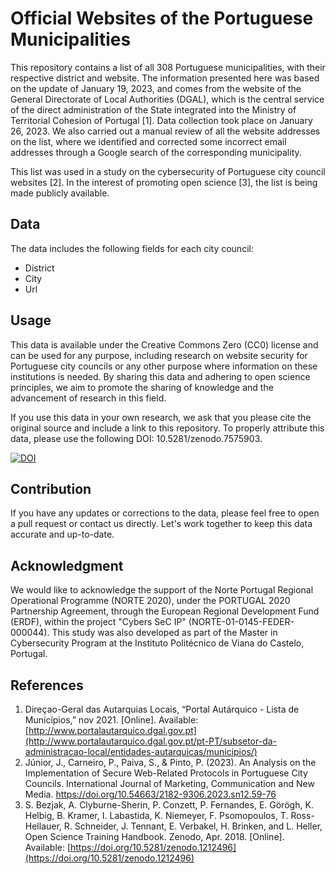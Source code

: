 # Official Websites of the Portuguese Municipalities

This repository contains a list of all 308 Portuguese municipalities, with their respective district and website. The information presented here was based on the update of January 19, 2023, and comes from the website of the General Directorate of Local Authorities (DGAL), which is the central service of the direct administration of the State integrated into the Ministry of Territorial Cohesion of Portugal [1]. Data collection took place on January 26, 2023. We also carried out a manual review of all the website addresses on the list, where we identified and corrected some incorrect email addresses through a Google search of the corresponding municipality.

This list was used in a study on the cybersecurity of Portuguese city council websites [2]. In the interest of promoting open science [3], the list is being made publicly available.

## Data
The data includes the following fields for each city council:

- District
- City
- Url

## Usage

This data is available under the Creative Commons Zero (CC0) license and can be used for any purpose, including research on website security for Portuguese city councils or any other purpose where information on these institutions is needed. By sharing this data and adhering to open science principles, we aim to promote the sharing of knowledge and the advancement of research in this field.

If you use this data in your own research, we ask that you please cite the original source and include a link to this repository. To properly attribute this data, please use the following DOI: 10.5281/zenodo.7575903.

[![DOI](https://zenodo.org/badge/585903112.svg)](https://zenodo.org/badge/latestdoi/585903112)

## Contribution
If you have any updates or corrections to the data, please feel free to open a pull request or contact us directly. Let's work together to keep this data accurate and up-to-date.

## Acknowledgment

We would like to acknowledge the support of the Norte Portugal Regional Operational Programme (NORTE 2020), under the PORTUGAL 2020 Partnership Agreement, through the European Regional Development Fund (ERDF), within the project "Cybers SeC IP" (NORTE-01-0145-FEDER-000044). This study was also developed as part of the Master in Cybersecurity Program at the Instituto Politécnico de Viana do Castelo, Portugal.

## References

1. Direçao-Geral das Autarquias Locais, “Portal Autárquico - Lista de Municípios,” nov 2021. [Online]. Available: [http://www.portalautarquico.dgal.gov.pt](http://www.portalautarquico.dgal.gov.pt/pt-PT/subsetor-da-administracao-local/entidades-autarquicas/municipios/)
2. Júnior, J., Carneiro, P., Paiva, S., & Pinto, P. (2023). An Analysis on the Implementation of Secure Web-Related Protocols in Portuguese City Councils. International Journal of Marketing, Communication and New Media. https://doi.org/10.54663/2182-9306.2023.sn12.59-76
3. S. Bezjak, A. Clyburne-Sherin, P. Conzett, P. Fernandes, E. Görögh, K. Helbig, B. Kramer, I. Labastida, K. Niemeyer, F. Psomopoulos, T. Ross-Hellauer, R. Schneider, J. Tennant, E. Verbakel, H. Brinken, and L. Heller, Open Science Training Handbook. Zenodo, Apr. 2018. [Online]. Available: [https://doi.org/10.5281/zenodo.1212496](https://doi.org/10.5281/zenodo.1212496)
